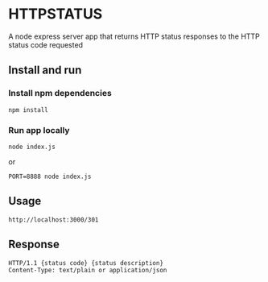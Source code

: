 # HTTPSTATUS

A node express server app that returns HTTP status responses to the HTTP status code requested

## Install and run

### Install npm dependencies

```
npm install
```

### Run app locally

```
node index.js
```

or

```
PORT=8888 node index.js
```

## Usage

```
http://localhost:3000/301
```

## Response

```
HTTP/1.1 {status code} {status description}
Content-Type: text/plain or application/json
```